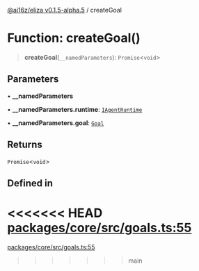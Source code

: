 [@ai16z/eliza v0.1.5-alpha.5](../index.md) / createGoal

# Function: createGoal()

> **createGoal**(`__namedParameters`): `Promise`\<`void`\>

## Parameters

• **\_\_namedParameters**

• **\_\_namedParameters.runtime**: [`IAgentRuntime`](../interfaces/IAgentRuntime.md)

• **\_\_namedParameters.goal**: [`Goal`](../interfaces/Goal.md)

## Returns

`Promise`\<`void`\>

## Defined in

<<<<<<< HEAD
[packages/core/src/goals.ts:55](https://github.com/konstantine25b/eliza/blob/main/packages/core/src/goals.ts#L55)
=======
[packages/core/src/goals.ts:55](https://github.com/ai16z/eliza/blob/main/packages/core/src/goals.ts#L55)
>>>>>>> main

